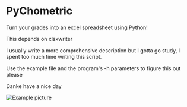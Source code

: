 # PyChometric
Turn your grades into an excel spreadsheet using Python!

This depends on xlsxwriter

I usually write a more comprehensive description but I gotta go study,
I spent too much time writing this script.

Use the example file and the program's -h parameters to figure this out please

Danke have a nice day

![Example picture](https://i.imgur.com/m3dWvnV.png)
